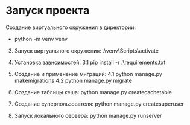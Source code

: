 # Запуск проекта
Создание виртуального окружения в директории:
  - python -m venv venv
  3. Запуск виртуального окружения: .\venv\Scripts\activate
  4. Установка зависимостей:
    3.1 pip install -r .\requirements.txt
    
  5. Создание и применение миграций: 
    4.1 python manage.py makemigrations
    4.2 python manage.py migrate
    
  6. Создание таблицы кеша: python manage.py createcachetable
  5. Создание суперпользователя: python manage.py createsuperuser
  6. Запуск локального сервера: python manage.py runserver
